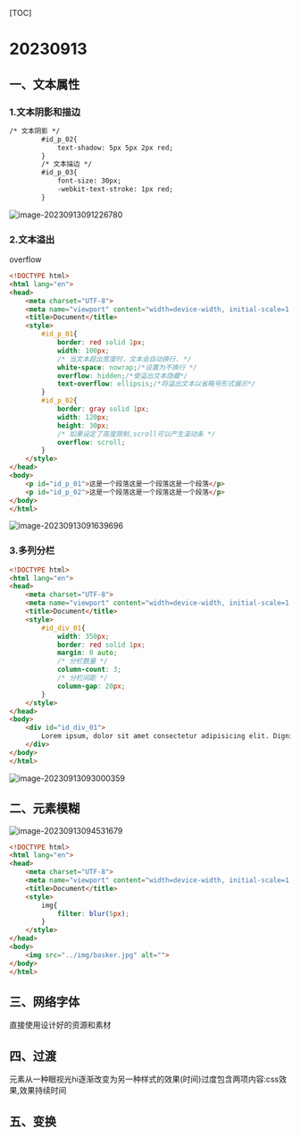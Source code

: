 [TOC]

# 20230913

## 一、文本属性

### 1.文本阴影和描边

```html
/* 文本阴影 */
        #id_p_02{
            text-shadow: 5px 5px 2px red;
        }
        /* 文本描边 */
        #id_p_03{
            font-size: 30px;
            -webkit-text-stroke: 1px red;
        }
```

![image-20230913091226780](C:\Users\Lenovo\AppData\Roaming\Typora\typora-user-images\image-20230913091226780.png)

### 2.文本溢出

overflow

```html
<!DOCTYPE html>
<html lang="en">
<head>
    <meta charset="UTF-8">
    <meta name="viewport" content="width=device-width, initial-scale=1.0">
    <title>Document</title>
    <style>
        #id_p_01{  
            border: red solid 1px;
            width: 100px;
            /* 当文本超出宽度时，文本会自动换行. */
            white-space: nowrap;/*设置为不换行 */
            overflow: hidden;/*使溢出文本隐藏*/
            text-overflow: ellipsis;/*将溢出文本以省略号形式展示*/
        }
        #id_p_02{
            border: gray solid 1px;
            width: 120px;
            height: 30px;
            /* 如果设定了高度限制,scroll可以产生滚动条 */
            overflow: scroll;
        }
    </style>
</head>
<body>
    <p id="id_p_01">这是一个段落这是一个段落这是一个段落</p>
    <p id="id_p_02">这是一个段落这是一个段落这是一个段落</p>
</body>
</html>
```

![image-20230913091639696](C:\Users\Lenovo\AppData\Roaming\Typora\typora-user-images\image-20230913091639696.png)

### 3.多列分栏

```html
<!DOCTYPE html>
<html lang="en">
<head>
    <meta charset="UTF-8">
    <meta name="viewport" content="width=device-width, initial-scale=1.0">
    <title>Document</title>
    <style>
        #id_div_01{
            width: 350px;
            border: red solid 1px;
            margin: 0 auto;
            /* 分栏数量 */
            column-count: 3;
            /* 分栏间距 */
            column-gap: 20px;
        }
    </style>
</head>
<body>
    <div id="id_div_01">
        Lorem ipsum, dolor sit amet consectetur adipisicing elit. Dignissimos distinctio voluptatem vel. Labore, tempora unde. Eius voluptas velit autem recusandae eveniet, veritatis quos soluta saepe! Nostrum officia sapiente beatae assumenda.
    </div>
</body>
</html>
```

![image-20230913093000359](C:\Users\Lenovo\AppData\Roaming\Typora\typora-user-images\image-20230913093000359.png)

## 二、元素模糊

![image-20230913094531679](C:\Users\Lenovo\AppData\Roaming\Typora\typora-user-images\image-20230913094531679.png)

```html
<!DOCTYPE html>
<html lang="en">
<head>
    <meta charset="UTF-8">
    <meta name="viewport" content="width=device-width, initial-scale=1.0">
    <title>Document</title>
    <style>
        img{
            filter: blur(5px);
        }
    </style>
</head>
<body>
    <img src="../img/basker.jpg" alt="">
</body>
</html>
```

## 三、网络字体

直接使用设计好的资源和素材

## 四、过渡

元素从一种眼视光hi逐渐改变为另一种样式的效果(时间)过度包含两项内容:css效果,效果持续时间

## 五、变换

